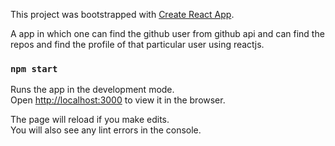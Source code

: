 This project was bootstrapped with [Create React App](https://github.com/facebook/create-react-app).

A app in which one can find the github user from github api and can find the repos and find the profile of that particular user using reactjs.

### `npm start`

Runs the app in the development mode.<br />
Open [http://localhost:3000](http://localhost:3000) to view it in the browser.

The page will reload if you make edits.<br />
You will also see any lint errors in the console.
